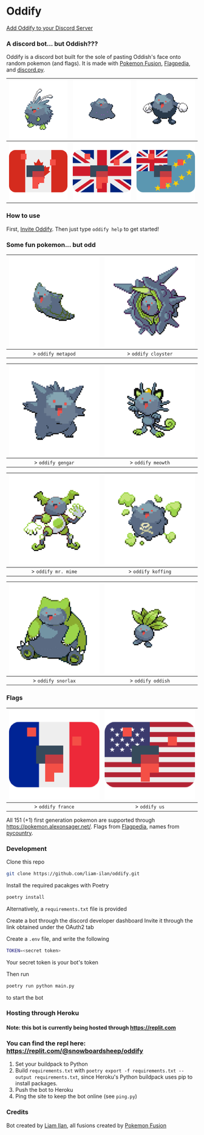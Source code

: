 # Oddify
[Add Oddify to your Discord Server](https://discord.com/api/oauth2/authorize?client_id=852342848174293022&permissions=268823632&scope=bot)

### A discord bot... but Oddish???
Oddify is a discord bot built for the sole of pasting Oddish's face onto random pokemon (and flags). It is made with [Pokemon Fusion](https://pokemon.alexonsager.net/), [Flagpedia](https://flagpedia.net/), and [discord.py](https://discordpy.readthedocs.io/en/stable/).

| ![Oddnat](./img/oddnat.png) | ![Oddto](./img/oddto.png) | ![Oddwhirl](./img/oddwhirl.png) |
| :-------------------------: | :-----------------------: | :-----------------------------: |
| <img src="./img/canada.png" alt="canada" width="240"/> | <img src="./img/uk.png" alt="uk" width="240"/> | <img src="./img/tuvalu.png" alt="tuvalu" width="240"/> |


### How to use
First, [Invite Oddify](https://discord.com/api/oauth2/authorize?client_id=852342848174293022&permissions=268823632&scope=bot). Then just type `oddify help` to get started!

### Some fun pokemon... but odd
| ![Oddpod](./img/oddpod.png) | ![Oddster](./img/oddster.png) |
| :-------------------------: | :---------------------------: |
| > `oddify metapod`          | > `oddify cloyster`           |

| ![Oddgar](./img/oddgar.png) | ![Oddth](./img/oddth.png) |
| :-------------------------: | :-----------------------: |
| > `oddify gengar`           | > `oddify meowth`         |

| ![Oddmime](./img/oddmime.png) | ![Oddfing](./img/oddfing.png) |
| :---------------------------: | :---------------------------: |
| > `oddify mr. mime`           | > `oddify koffing`            |

| ![Oddlax](./img/oddlax.png) | ![Oddish](./img/oddish.png) |
| :-------------------------: | :-------------------------: |
| > `oddify snorlax`          | > `oddify oddish`           |

### Flags
| <img src="./img/france.png" alt="france" width="240"/> | <img src="./img/unitedstates.png" alt="US" width="240"/> |
| :----------------------------------------------------: | :------------------------------------------------------: |
| > `oddify france`                                      | > `oddify us`                                            |

All 151 (+1) first generation pokemon are supported through https://pokemon.alexonsager.net/.
Flags from [Flagpedia](https://flagpedia.net/), names from [pycountry](https://pypi.org/project/pycountry/).

### Development
Clone this repo
``` bash
git clone https://github.com/liam-ilan/oddify.git
```

Install the required pacakges with Poetry
``` bash
poetry install
```
Alternatively, a `requirements.txt` file is provided

Create a bot through the discord developer dashboard
Invite it through the link obtained under the OAuth2 tab

Create a `.env` file, and write the following
``` bash
TOKEN=<secret token>
```
Your secret token is your bot's token

Then run
``` bash
poetry run python main.py
```
to start the bot

### Hosting through Heroku
#### Note: this bot is currently being hosted through https://replit.com
### You can find the repl here: https://replit.com/@snowboardsheep/oddify
1. Set your buildpack to Python
2. Build `requirements.txt` with `poetry export -f requirements.txt --output requirements.txt`, since Heroku's Python buildpack uses pip to install packages.
3. Push the bot to Heroku
4. Ping the site to keep the bot online (see `ping.py`)

### Credits
Bot created by [Liam Ilan](https://www.liamilan.com/), all fusions created by [Pokemon Fusion](https://pokemon.alexonsager.net/)